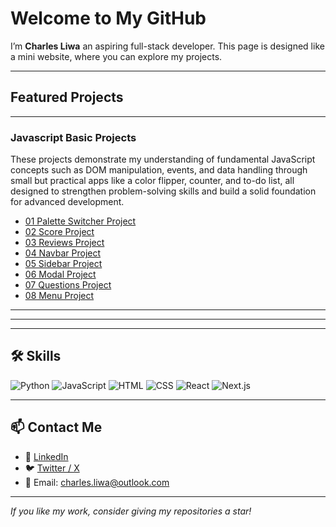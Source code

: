 # Welcome to My GitHub 

I’m **Charles Liwa** an aspiring full-stack developer. This page is designed like a mini website, where you can explore my projects.

---

##  Featured Projects  
----------
### Javascript Basic Projects

These projects demonstrate my understanding of fundamental JavaScript concepts such as DOM manipulation, events, and data handling through small but practical apps like a color flipper, counter, and to-do list, all designed to strengthen problem-solving skills and build a solid foundation for advanced development.  

- [01 Palette Switcher Project](https://github.com/devliwa/01-palette-switcher)
- [02 Score Project](https://github.com/devliwa/02-score/tree/main)
- [03 Reviews Project](https://github.com/devliwa/03-reviews)
- [04 Navbar Project](https://github.com/devliwa/04-navbar)
- [05 Sidebar Project](https://github.com/devliwa/05-sidebar)
- [06 Modal Project](https://github.com/devliwa/06-modal/tree/main)
- [07 Questions Project](https://github.com/devliwa/07-questions/tree/main)
- [08 Menu Project](https://github.com/devliwa/08-menu)

---


---



---

## 🛠️ Skills  

![Python](https://img.shields.io/badge/Python-3776AB?style=for-the-badge&logo=python&logoColor=white)
![JavaScript](https://img.shields.io/badge/JavaScript-F7DF1E?style=for-the-badge&logo=javascript&logoColor=black)
![HTML](https://img.shields.io/badge/HTML5-E34F26?style=for-the-badge&logo=html5&logoColor=white)
![CSS](https://img.shields.io/badge/CSS3-1572B6?style=for-the-badge&logo=css3&logoColor=white)
![React](https://img.shields.io/badge/React-20232A?style=for-the-badge&logo=react&logoColor=61DAFB)
![Next.js](https://img.shields.io/badge/Next.js-000000?style=for-the-badge&logo=nextdotjs&logoColor=white)

---



## 📫 Contact Me  

- 💼 [LinkedIn](https://www.linkedin.com/in/yourprofile)  
- 🐦 [Twitter / X](https://twitter.com/yourprofile)  
- 📧 Email: charles.liwa@outlook.com  

---

*If you like my work, consider giving my repositories a star!*  
